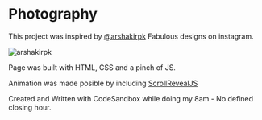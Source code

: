 # Photography

This project was inspired by [@arshakirpk](https://www.instagram.com/arshakirpk/?hl=en) Fabulous designs on instagram.

![arshakirpk](https://user-images.githubusercontent.com/18448626/131720229-74d07e39-b5fa-482c-9c3f-ee1f4650eb96.PNG)

Page was built with HTML, CSS and a pinch of JS.

Animation was made posible by including [ScrollRevealJS](https://scrollrevealjs.org)

Created and Written with CodeSandbox while doing my 8am - No defined closing hour.

